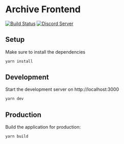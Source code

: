 # Archive Frontend

[![Build Status](https://ci.imjustdoom.com/view/MCArchive/job/MCArchive%20Bot/badge/icon?style=flat-square)](https://ci.imjustdoom.com/view/MCArchive/job/MCArchive%20Bot)
[![Discord Server](https://img.shields.io/discord/979589333524820018?color=7289da&label=DISCORD&style=flat-square&logo=appveyor)](https://discord.gg/k8RcgxpnBS)

## Setup

Make sure to install the dependencies

```bash
yarn install
```

## Development

Start the development server on http://localhost:3000

```bash
yarn dev
```

## Production

Build the application for production:

```bash
yarn build
```
